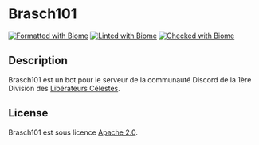 # Brasch101

[![Formatted with Biome](https://img.shields.io/badge/Formatted_with-Biome-60a5fa?style=flat&logo=biome)](https://biomejs.dev/)
[![Linted with Biome](https://img.shields.io/badge/Linted_with-Biome-60a5fa?style=flat&logo=biome)](https://biomejs.dev)
[![Checked with Biome](https://img.shields.io/badge/Checked_with-Biome-60a5fa?style=flat&logo=biome)](https://biomejs.dev)

## Description

Brasch101 est un bot pour le serveur de la communauté Discord de la 1ère Division des [Libérateurs Célestes](https://discord.gg/1div).

## License

Brasch101 est sous licence [Apache 2.0](LICENSE).
